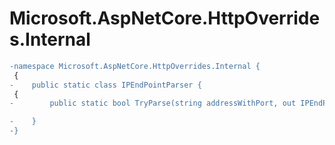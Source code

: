 # Microsoft.AspNetCore.HttpOverrides.Internal

``` diff
-namespace Microsoft.AspNetCore.HttpOverrides.Internal {
 {
-    public static class IPEndPointParser {
 {
-        public static bool TryParse(string addressWithPort, out IPEndPoint endpoint);

-    }
-}
```

